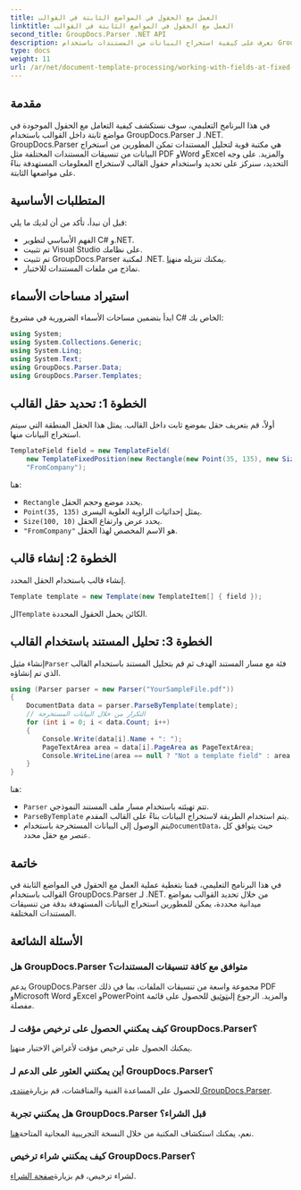 ```yaml
---
title: العمل مع الحقول في المواضع الثابتة في القوالب
linktitle: العمل مع الحقول في المواضع الثابتة في القوالب
second_title: GroupDocs.Parser .NET API
description: تعرف على كيفية استخراج البيانات من المستندات باستخدام GroupDocs.Parser لـ .NET. برنامج تعليمي شامل مع أمثلة التعليمات البرمجية.
type: docs
weight: 11
url: /ar/net/document-template-processing/working-with-fields-at-fixed-positions-in-templates/
---
```

## مقدمة
في هذا البرنامج التعليمي، سوف نستكشف كيفية التعامل مع الحقول الموجودة في مواضع ثابتة داخل القوالب باستخدام GroupDocs.Parser لـ .NET. GroupDocs.Parser هي مكتبة قوية لتحليل المستندات تمكن المطورين من استخراج البيانات من تنسيقات المستندات المختلفة مثل PDF وWord وExcel والمزيد. على وجه التحديد، سنركز على تحديد واستخدام حقول القالب لاستخراج المعلومات المستهدفة بناءً على مواضعها الثابتة.
## المتطلبات الأساسية
قبل أن نبدأ، تأكد من أن لديك ما يلي:
- الفهم الأساسي لتطوير C# و.NET.
- تم تثبيت Visual Studio على نظامك.
- تم تثبيت GroupDocs.Parser لمكتبة .NET. يمكنك تنزيله من[هنا](https://releases.groupdocs.com/parser/net/).
- نماذج من ملفات المستندات للاختبار.

## استيراد مساحات الأسماء
ابدأ بتضمين مساحات الأسماء الضرورية في مشروع C# الخاص بك:
```csharp
using System;
using System.Collections.Generic;
using System.Linq;
using System.Text;
using GroupDocs.Parser.Data;
using GroupDocs.Parser.Templates;
```
## الخطوة 1: تحديد حقل القالب
أولاً، قم بتعريف حقل بموضع ثابت داخل القالب. يمثل هذا الحقل المنطقة التي سيتم استخراج البيانات منها.
```csharp
TemplateField field = new TemplateField(
    new TemplateFixedPosition(new Rectangle(new Point(35, 135), new Size(100, 10))),
    "FromCompany");
```
هنا:
- `Rectangle` يحدد موضع وحجم الحقل.
- `Point(35, 135)` يمثل إحداثيات الزاوية العلوية اليسرى.
- `Size(100, 10)` يحدد عرض وارتفاع الحقل.
- `"FromCompany"` هو الاسم المخصص لهذا الحقل.
## الخطوة 2: إنشاء قالب
إنشاء قالب باستخدام الحقل المحدد.
```csharp
Template template = new Template(new TemplateItem[] { field });
```
 ال`Template` الكائن يحمل الحقول المحددة.
## الخطوة 3: تحليل المستند باستخدام القالب
 إنشاء مثيل`Parser` فئة مع مسار المستند الهدف ثم قم بتحليل المستند باستخدام القالب الذي تم إنشاؤه.
```csharp
using (Parser parser = new Parser("YourSampleFile.pdf"))
{
    DocumentData data = parser.ParseByTemplate(template);
    // التكرار من خلال البيانات المستخرجة
    for (int i = 0; i < data.Count; i++)
    {
        Console.Write(data[i].Name + ": ");
        PageTextArea area = data[i].PageArea as PageTextArea;
        Console.WriteLine(area == null ? "Not a template field" : area.Text);
    }
}
```
هنا:
- `Parser` تتم تهيئته باستخدام مسار ملف المستند النموذجي.
- `ParseByTemplate` يتم استخدام الطريقة لاستخراج البيانات بناءً على القالب المقدم.
-  يتم الوصول إلى البيانات المستخرجة باستخدام`DocumentData`، حيث يتوافق كل عنصر مع حقل محدد.

## خاتمة
في هذا البرنامج التعليمي، قمنا بتغطية عملية العمل مع الحقول في المواضع الثابتة في القوالب باستخدام GroupDocs.Parser لـ .NET. من خلال تحديد القوالب بمواضع ميدانية محددة، يمكن للمطورين استخراج البيانات المستهدفة بدقة من تنسيقات المستندات المختلفة.

## الأسئلة الشائعة
### هل GroupDocs.Parser متوافق مع كافة تنسيقات المستندات؟
 يدعم GroupDocs.Parser مجموعة واسعة من تنسيقات الملفات، بما في ذلك PDF وMicrosoft Word وExcel وPowerPoint والمزيد. الرجوع إلى[توثيق](https://reference.groupdocs.com/parser/net/) للحصول على قائمة مفصلة.
### كيف يمكنني الحصول على ترخيص مؤقت لـ GroupDocs.Parser؟
 يمكنك الحصول على ترخيص مؤقت لأغراض الاختبار من[هنا](https://purchase.groupdocs.com/temporary-license/).
### أين يمكنني العثور على الدعم لـ GroupDocs.Parser؟
 للحصول على المساعدة الفنية والمناقشات، قم بزيارة[منتدى GroupDocs.Parser](https://forum.groupdocs.com/c/parser/17).
### هل يمكنني تجربة GroupDocs.Parser قبل الشراء؟
 نعم، يمكنك استكشاف المكتبة من خلال النسخة التجريبية المجانية المتاحة[هنا](https://releases.groupdocs.com/).
### كيف يمكنني شراء ترخيص GroupDocs.Parser؟
 لشراء ترخيص، قم بزيارة[صفحة الشراء](https://purchase.groupdocs.com/buy).